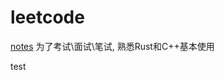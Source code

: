 # leetcode
[notes](https://www.notion.so/lincyawer/93a8fb2e4b84468f9a5f300929cd33e0?v=17554a5dd11748a4a6cd737368fdcd21)
为了考试\面试\笔试,  熟悉Rust和C++基本使用


test
